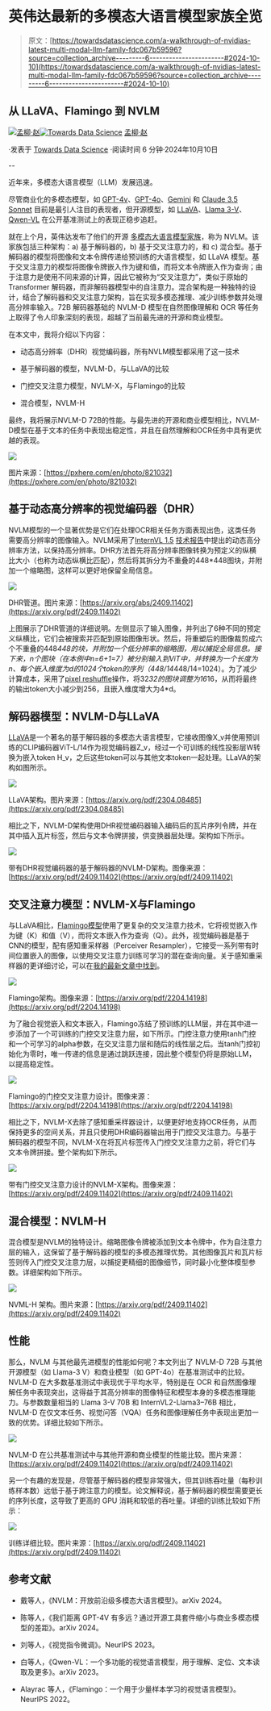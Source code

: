 # 英伟达最新的多模态大语言模型家族全览

> 原文：[https://towardsdatascience.com/a-walkthrough-of-nvidias-latest-multi-modal-llm-family-fdc067b59596?source=collection_archive---------6-----------------------#2024-10-10](https://towardsdatascience.com/a-walkthrough-of-nvidias-latest-multi-modal-llm-family-fdc067b59596?source=collection_archive---------6-----------------------#2024-10-10)

## 从 LLaVA、Flamingo 到 NVLM

[](https://mengliuz.medium.com/?source=post_page---byline--fdc067b59596--------------------------------)[![孟柳·赵](../Images/0b950a0785fa065db3319ed5be4a91de.png)](https://mengliuz.medium.com/?source=post_page---byline--fdc067b59596--------------------------------)[](https://towardsdatascience.com/?source=post_page---byline--fdc067b59596--------------------------------)[![Towards Data Science](../Images/a6ff2676ffcc0c7aad8aaf1d79379785.png)](https://towardsdatascience.com/?source=post_page---byline--fdc067b59596--------------------------------) [孟柳·赵](https://mengliuz.medium.com/?source=post_page---byline--fdc067b59596--------------------------------)

·发表于 [Towards Data Science](https://towardsdatascience.com/?source=post_page---byline--fdc067b59596--------------------------------) ·阅读时间 6 分钟·2024年10月10日

--

近年来，多模态大语言模型（LLM）发展迅速。

尽管商业化的多模态模型，如 [GPT-4v](https://openai.com/index/gpt-4v-system-card/)、[GPT-4o](https://openai.com/index/gpt-4v-system-card/)、[Gemini](https://gemini.google.com/) 和 [Claude 3.5 Sonnet](https://www.anthropic.com/news/claude-3-5-sonnet) 目前是最引人注目的表现者，但开源模型，如 [LLaVA](https://arxiv.org/abs/2304.08485)、[Llama 3-V](https://huggingface.co/spaces/MBZUAI/LLaMA-3-V)、[Qwen-VL](https://arxiv.org/abs/2308.12966) 在公开基准测试上的表现正稳步追赶。

就在上个月，英伟达发布了他们的开源 [多模态大语言模型家族](https://arxiv.org/pdf/2409.11402)，称为 NVLM。该家族包括三种架构：a) 基于解码器的，b) 基于交叉注意力的，和 c) 混合型。基于解码器的模型将图像和文本令牌传递给预训练的大语言模型，如 LLaVA 模型。基于交叉注意力的模型将图像令牌嵌入作为键和值，而将文本令牌嵌入作为查询；由于注意力是使用不同来源的计算，因此它被称为“交叉注意力”，类似于原始的 Transformer 解码器，而非解码器模型中的自注意力。混合架构是一种独特的设计，结合了解码器和交叉注意力架构，旨在实现多模态推理、减少训练参数并处理高分辨率输入。72B 解码器基础的 NVLM-D 模型在自然图像理解和 OCR 等任务上取得了令人印象深刻的表现，超越了当前最先进的开源和商业模型。

在本文中，我将介绍以下内容：

+   动态高分辨率（DHR）视觉编码器，所有NVLM模型都采用了这一技术

+   基于解码器的模型，NVLM-D，与LLaVA的比较

+   门控交叉注意力模型，NVLM-X，与Flamingo的比较

+   混合模型，NVLM-H

最终，我将展示NVLM-D 72B的性能。与最先进的开源和商业模型相比，NVLM-D模型在基于文本的任务中表现出稳定性，并且在自然理解和OCR任务中具有更优越的表现。

![](../Images/e4ae48dd6785464df1a1ed3950a52a99.png)

图片来源：[https://pxhere.com/en/photo/821032](https://pxhere.com/en/photo/821032)

## 基于动态高分辨率的视觉编码器（DHR）

NVLM模型的一个显著优势是它们在处理OCR相关任务方面表现出色，这类任务需要高分辨率的图像输入。NVLM采用了[InternVL 1.5](https://arxiv.org/abs/2404.16821) [技术报告](https://arxiv.org/abs/2404.16821)中提出的动态高分辨率方法，以保持高分辨率。DHR方法首先将高分辨率图像转换为预定义的纵横比大小（也称为动态纵横比匹配），然后将其拆分为不重叠的448*448图块，并附加一个缩略图，这样可以更好地保留全局信息。

![](../Images/aa5821f98f063e6cc79a71e582fb62f7.png)

DHR管道。图片来源：[https://arxiv.org/abs/2409.11402](https://arxiv.org/pdf/2409.11402)

上图展示了DHR管道的详细说明。左侧显示了输入图像，并列出了6种不同的预定义纵横比，它们会被搜索并匹配到原始图像形状。然后，将重塑后的图像裁剪成六个不重叠的448*448的块，并附加一个低分辨率的缩略图，用以捕捉全局信息。接下来，n个图块（在本例中n=6+1=7）被分别输入到ViT中，并转换为一个长度为n、每个嵌入维度为d的1024个token的序列（448/14*448/14=1024）。为了减少计算成本，采用了[pixel reshuffle](https://pytorch.org/docs/stable/generated/torch.nn.PixelShuffle.html)操作，将32*32的图块调整为16*16，从而将最终的输出token大小减少到256，且嵌入维度增大为4*d。

## 解码器模型：NVLM-D与LLaVA

[LLaVA](https://arxiv.org/pdf/2304.08485)是一个著名的基于解码器的多模态大语言模型，它接收图像X_v并使用预训练的CLIP编码器ViT-L/14作为视觉编码器Z_v，经过一个可训练的线性投影层W转换为嵌入token H_v，之后这些token可以与其他文本token一起处理。LLaVA的架构如图所示。

![](../Images/7bc3a807281d96c9b810bc6efe211c0b.png)

LLaVA架构。图片来源：[https://arxiv.org/pdf/2304.08485](https://arxiv.org/pdf/2304.08485)

相比之下，NVLM-D架构使用DHR视觉编码器输入编码后的瓦片序列令牌，并在其中插入瓦片标签，然后与文本令牌拼接，供变换器层处理。架构如下所示。

![](../Images/755d770abda63648b8988169b6a01bd5.png)

带有DHR视觉编码器的基于解码器的NVLM-D架构。图像来源：[https://arxiv.org/pdf/2409.11402](https://arxiv.org/pdf/2409.11402)

## 交叉注意力模型：NVLM-X与Flamingo

与LLaVA相比，[Flamingo模型](https://arxiv.org/pdf/2204.14198)使用了更复杂的交叉注意力技术，它将视觉嵌入作为键（K）和值（V），而将文本嵌入作为查询（Q）。此外，视觉编码器是基于CNN的模型，配有感知重采样器（Perceiver Resampler），它接受一系列带有时间位置嵌入的图像，以使用交叉注意力训练可学习的潜在查询向量。关于感知重采样器的更详细讨论，可以在[我的最新文章中找到](https://medium.com/towards-data-science/from-set-transformer-to-perceiver-sampler-2f18e741d242)。

![](../Images/e218b29b9ea9c17dc58910a33ba598e7.png)

Flamingo架构。图像来源：[https://arxiv.org/pdf/2204.14198](https://arxiv.org/pdf/2204.14198)

为了融合视觉嵌入和文本嵌入，Flamingo冻结了预训练的LLM层，并在其中进一步添加了一个可训练的门控交叉注意力层，如下所示。门控注意力使用tanh门控和一个可学习的alpha参数，在交叉注意力层和随后的线性层之后。当tanh门控初始化为零时，唯一传递的信息是通过跳跃连接，因此整个模型仍将是原始LLM，以提高稳定性。

![](../Images/9902afd9e93f34aeb02ccdd62c39b92c.png)

Flamingo的门控交叉注意力设计。图像来源：[https://arxiv.org/pdf/2204.14198](https://arxiv.org/pdf/2204.14198)

相比之下，NVLM-X去除了感知重采样器设计，以便更好地支持OCR任务，从而保持更多的空间关系，并且只使用DHR编码器输出用于门控交叉注意力。与基于解码器的模型不同，NVLM-X在将瓦片标签传入门控交叉注意力之前，将它们与文本令牌拼接。整个架构如下所示。

![](../Images/db129490cd7e9c6b52b27d59900e2ddf.png)

带有门控交叉注意力设计的NVLM-X架构。图像来源：[https://arxiv.org/pdf/2409.11402](https://arxiv.org/pdf/2409.11402)

## 混合模型：NVLM-H

混合模型是NVLM的独特设计。缩略图像令牌被添加到文本令牌中，作为自注意力层的输入，这保留了基于解码器的模型的多模态推理优势。其他图像瓦片和瓦片标签则传入门控交叉注意力层，以捕捉更精细的图像细节，同时最小化整体模型参数。详细架构如下所示。

![](../Images/542156bcdf3846a012a7fdaf0b97400c.png)

NVML-H 架构。图片来源：[https://arxiv.org/pdf/2409.11402](https://arxiv.org/pdf/2409.11402)

## 性能

那么，NVLM 与其他最先进模型的性能如何呢？本文列出了 NVLM-D 72B 与其他开源模型（如 Llama-3 V）和商业模型（如 GPT-4o）在基准测试中的比较。NVLM-D 在大多数基准测试中表现优于平均水平，特别是在 OCR 和自然图像理解任务中表现突出，这得益于其高分辨率的图像特征和模型本身的多模态推理能力。与参数数量相当的 Llama 3-V 70B 和 InternVL2-Llama3–76B 相比，NVLM-D 在仅文本任务、视觉问答（VQA）任务和图像理解任务中表现出更加一致的优势。详细比较如下所示。

![](../Images/c5af6c78b569aaf809cc7513259c4b2f.png)

NVLM-D 在公共基准测试中与其他开源和商业模型的性能比较。图片来源：[https://arxiv.org/pdf/2409.11402](https://arxiv.org/pdf/2409.11402)

另一个有趣的发现是，尽管基于解码器的模型非常强大，但其训练吞吐量（每秒训练样本数）远低于基于跨注意力的模型。论文解释说，基于解码器的模型需要更长的序列长度，这导致了更高的 GPU 消耗和较低的吞吐量。详细的训练比较如下所示：

![](../Images/60f00ce4fbd64cf616749bbbf76b53b4.png)

训练详细比较。图片来源：[https://arxiv.org/pdf/2409.11402](https://arxiv.org/pdf/2409.11402)

## 参考文献

+   戴等人，《NVLM：开放前沿级多模态大语言模型》。arXiv 2024。

+   陈等人，《我们距离 GPT-4V 有多远？通过开源工具套件缩小与商业多模态模型的差距》。arXiv 2024。

+   刘等人，《视觉指令微调》。NeurIPS 2023。

+   白等人，《Qwen-VL：一个多功能的视觉语言模型，用于理解、定位、文本读取及更多》。arXiv 2023。

+   Alayrac 等人，《Flamingo：一个用于少量样本学习的视觉语言模型》。NeurIPS 2022。
